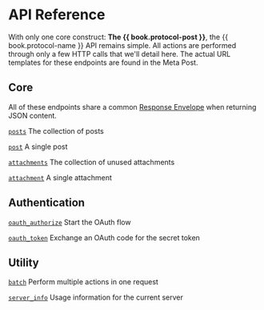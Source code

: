 # API Reference

With only one core construct: **The {{ book.protocol-post }}**, the {{ book.protocol-name }} API remains simple. All actions are performed through only a few HTTP calls that we'll detail here. The actual URL templates for these endpoints are found in the Meta Post.

## Core

All of these endpoints share a common [Response Envelope](https://www.gitbook.com/book/campr/api/edit#) when returning JSON content.

[`posts`](/api-reference/posts.md) The collection of posts

[`post`](/api-reference/post.md) A single post

[`attachments`](/api-reference/attachments.md) The collection of unused attachments

[`attachment`](/api-reference/attachment.md) A single attachment

## Authentication

[`oauth_authorize`](/api-reference/oauth_authorize.md) Start the OAuth flow

[`oauth_token`](/api-reference/oauth_token.md) Exchange an OAuth code for the secret token

## Utility

[`batch`](/api-reference/batch.md) Perform multiple actions in one request

[`server_info`](/api-reference/server_info.md) Usage information for the current server


